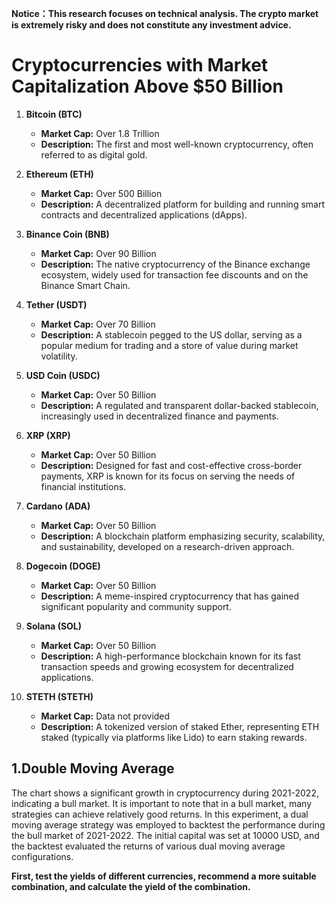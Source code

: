 **Notice：This research focuses on technical analysis. The crypto market is extremely risky and does not constitute any investment advice.**
# Cryptocurrencies with Market Capitalization Above $50 Billion
1. **Bitcoin (BTC)**
   - **Market Cap:** Over 1.8 Trillion
   - **Description:** The first and most well-known cryptocurrency, often referred to as digital gold.

2. **Ethereum (ETH)**
   - **Market Cap:** Over 500 Billion
   - **Description:** A decentralized platform for building and running smart contracts and decentralized applications (dApps).

3. **Binance Coin (BNB)**
   - **Market Cap:** Over 90 Billion
   - **Description:** The native cryptocurrency of the Binance exchange ecosystem, widely used for transaction fee discounts and on the Binance Smart Chain.

4. **Tether (USDT)**
   - **Market Cap:** Over 70 Billion
   - **Description:** A stablecoin pegged to the US dollar, serving as a popular medium for trading and a store of value during market volatility.

5. **USD Coin (USDC)**
   - **Market Cap:** Over 50 Billion
   - **Description:** A regulated and transparent dollar-backed stablecoin, increasingly used in decentralized finance and payments.

6. **XRP (XRP)**
   - **Market Cap:** Over 50 Billion
   - **Description:** Designed for fast and cost-effective cross-border payments, XRP is known for its focus on serving the needs of financial institutions.

7. **Cardano (ADA)**
   - **Market Cap:** Over 50 Billion
   - **Description:** A blockchain platform emphasizing security, scalability, and sustainability, developed on a research-driven approach.

8. **Dogecoin (DOGE)**
   - **Market Cap:** Over 50 Billion
   - **Description:** A meme-inspired cryptocurrency that has gained significant popularity and community support.

9. **Solana (SOL)**
   - **Market Cap:** Over 50 Billion
   - **Description:** A high-performance blockchain known for its fast transaction speeds and growing ecosystem for decentralized applications.

10. **STETH (STETH)**
    - **Market Cap:** Data not provided
    - **Description:** A tokenized version of staked Ether, representing ETH staked (typically via platforms like Lido) to earn staking rewards.

## 1.Double Moving Average
The chart shows a significant growth in cryptocurrency during 2021-2022, indicating a bull market. It is important to note that in a bull market, many strategies can achieve relatively good returns. In this experiment, a dual moving average strategy was employed to backtest the performance during the bull market of 2021-2022. The initial capital was set at 10000 USD, and the backtest evaluated the returns of various dual moving average configurations. 

**First, test the yields of different currencies, recommend a more suitable combination, and calculate the yield of the combination.**
